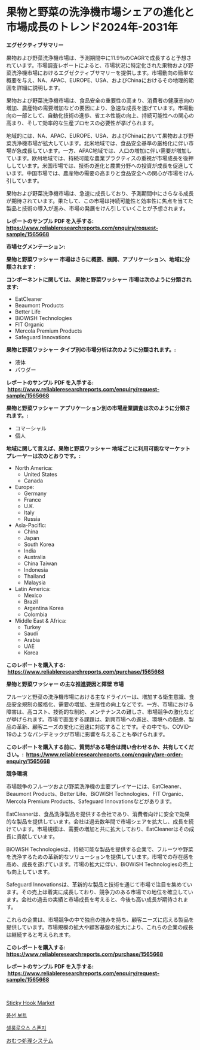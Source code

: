 <p><h1>果物と野菜の洗浄機市場シェアの進化と市場成長のトレンド2024年-2031年</h1></p><p><strong>エグゼクティブサマリー</strong></p>
<p><p>果物および野菜洗浄機市場は、予測期間中に11.9％のCAGRで成長すると予想されています。市場調査レポートによると、市場状況に特定化された果物および野菜洗浄機市場におけるエグゼクティブサマリーを提供します。市場動向の簡単な概要を与え、NA、APAC、EUROPE、USA、およびChinaにおけるその地理的範囲を詳細に説明します。</p><p>果物および野菜洗浄機市場は、食品安全の重要性の高まり、消費者の健康志向の増加、農産物の需要増加などの要因により、急速な成長を遂げています。市場動向の一部として、自動化技術の進歩、省エネ性能の向上、持続可能性への関心の高まり、そして効率的な生産プロセスの必要性が挙げられます。</p><p>地域的には、NA、APAC、EUROPE、USA、およびChinaにおいて果物および野菜洗浄機市場が拡大しています。北米地域では、食品安全基準の厳格化に伴い市場が急成長しています。一方、APAC地域では、人口の増加に伴い需要が増加しています。欧州地域では、持続可能な農業プラクティスの重視が市場成長を後押ししています。米国市場では、技術の進化と農業分野への投資が成長を促進しています。中国市場では、農産物の需要の高まりと食品安全への関心が市場をけん引しています。</p><p>果物および野菜洗浄機市場は、急速に成長しており、予測期間中にさらなる成長が期待されています。果たして、この市場は持続可能性と効率性に焦点を当てた製品と技術の導入が進み、市場の発展をけん引していくことが予想されます。</p></p>
<p><strong>レポートのサンプル PDF を入手する: <a href="https://www.reliableresearchreports.com/enquiry/request-sample/1565668">https://www.reliableresearchreports.com/enquiry/request-sample/1565668</a></strong></p>
<p><strong>市場セグメンテーション:</strong></p>
<p><strong> 果物と野菜ワッシャー 市場はさらに概要、展開、アプリケーション、地域に分類されます :</strong></p>
<p><strong>コンポーネントに関しては、 果物と野菜ワッシャー 市場は次のように分類されます: &nbsp;</strong></p>
<p><ul><li>EatCleaner</li><li>Beaumont Products</li><li>Better Life</li><li>BiOWiSH Technologies</li><li>FIT Organic</li><li>Mercola Premium Products</li><li>Safeguard Innovations</li></ul></p>
<p><strong> 果物と野菜ワッシャー タイプ別の市場分析は次のように分類されます。:</strong></p>
<p><ul><li>液体</li><li>パウダー</li></ul></p>
<p><strong>レポートのサンプル PDF を入手する: &nbsp;<a href="https://www.reliableresearchreports.com/enquiry/request-sample/1565668">https://www.reliableresearchreports.com/enquiry/request-sample/1565668</a></strong></p>
<p><strong> 果物と野菜ワッシャー アプリケーション別の市場産業調査は次のように分類されます。:</strong></p>
<p><ul><li>コマーシャル</li><li>個人</li></ul></p>
<p><strong>地域に関して言えば、果物と野菜ワッシャー 地域ごとに利用可能なマーケットプレーヤーは次のとおりです。:</strong></p>
<p><ul>
    <li>
        North America:
        <ul>
            <li>United States</li>
            <li>Canada</li>
        </ul>
    </li>
    <li>
        Europe:
        <ul>
            <li>Germany</li>
            <li>France</li>
            <li>U.K.</li>
            <li>Italy</li>
            <li>Russia</li>
        </ul>
    </li>
    <li>
        Asia-Pacific:
        <ul>
            <li>China</li>
            <li>Japan</li>
            <li>South Korea</li>
            <li>India</li>
            <li>Australia</li>
            <li>China Taiwan</li>
            <li>Indonesia</li>
            <li>Thailand</li>
            <li>Malaysia</li>
        </ul>
    </li>
    <li>
        Latin America:
        <ul>
            <li>Mexico</li>
            <li>Brazil</li>
            <li>Argentina Korea</li>
            <li>Colombia</li>
        </ul>
    </li>
    <li>
        Middle East & Africa:
        <ul>
            <li>Turkey</li>
            <li>Saudi</li>
            <li>Arabia</li>
            <li>UAE</li>
            <li>Korea</li>
        </ul>
    </li>
    </ul></p>
<p><strong>このレポートを購入する: &nbsp;<a href="https://www.reliableresearchreports.com/purchase/1565668">https://www.reliableresearchreports.com/purchase/1565668</a></strong></p>
<p><strong>果物と野菜ワッシャー の主な推進要因と障壁 市場</strong></p>
<p><p>フルーツと野菜の洗浄機市場における主なドライバーは、増加する衛生意識、食品安全規制の厳格化、需要の増加、生産性の向上などです。一方、市場における障害は、高コスト、技術的な制約、メンテナンスの難しさ、市場競争の激化などが挙げられます。市場で直面する課題は、新興市場への進出、環境への配慮、製品の革新、顧客ニーズの変化に迅速に対応することです。その中でも、COVID-19のようなパンデミックが市場に影響を与えることも挙げられます。</p></p>
<p><strong>このレポートを購入する前に、質問がある場合は問い合わせるか、共有してください。:&nbsp; <a href="https://www.reliableresearchreports.com/enquiry/pre-order-enquiry/1565668">https://www.reliableresearchreports.com/enquiry/pre-order-enquiry/1565668</a></strong></p>
<p><strong>競争環境</strong></p>
<p><p>市場競争のフルーツおよび野菜洗浄機の主要プレイヤーには、EatCleaner、Beaumont Products、Better Life、BiOWiSH Technologies、FIT Organic、Mercola Premium Products、Safeguard Innovationsなどがあります。</p><p>EatCleanerは、食品洗浄製品を提供する会社であり、消費者向けに安全で効果的な製品を提供しています。会社は過去数年間で市場シェアを拡大し、成長を続けています。市場規模は、需要の増加と共に拡大しており、EatCleanerはその成長に貢献しています。</p><p>BiOWiSH Technologiesは、持続可能な製品を提供する企業で、フルーツや野菜を洗浄するための革新的なソリューションを提供しています。市場での存在感を高め、成長を遂げています。市場の拡大に伴い、BiOWiSH Technologiesの売上も向上しています。</p><p>Safeguard Innovationsは、革新的な製品と技術を通じて市場で注目を集めています。その売上は着実に成長しており、競争力のある市場での地位を確立しています。会社の過去の実績と市場成長を考えると、今後も高い成長が期待されます。</p><p>これらの企業は、市場競争の中で独自の強みを持ち、顧客ニーズに応える製品を提供しています。市場規模の拡大や顧客基盤の拡大により、これらの企業の成長は継続すると考えられます。</p></p>
<p><strong>このレポートを購入する: &nbsp; <a href="https://www.reliableresearchreports.com/purchase/1565668">https://www.reliableresearchreports.com/purchase/1565668</a></strong></p>
<p><strong>レポートのサンプル PDF を入手する: &nbsp;<a href="https://www.reliableresearchreports.com/enquiry/request-sample/1565668">https://www.reliableresearchreports.com/enquiry/request-sample/1565668</a></strong><strong></strong></p>
<p>&nbsp;</p>
<p><p><a href="https://github.com/Airanohannonzb68e5pb53oc1/Market-Research-Report-List-1/blob/main/sticky-hook-market.md">Sticky Hook Market</a></p><p><a href="https://github.com/TimmyMann6767/Market-Research-Report-List-1/blob/main/47488305169.md">풍선 보트</a></p><p><a href="https://github.com/JeromeRtyau89966/Market-Research-Report-List-1/blob/main/27383745170.md">셀룰로오스 스폰지</a></p><p><a href="https://github.com/AriMuller2009/Market-Research-Report-List-1/blob/main/75422265527.md">おむつ処理システム</a></p></p>